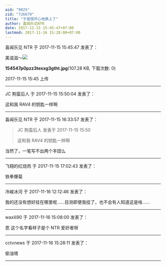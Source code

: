 ```yaml
---
aid: "9025"
zid: "726679"
title: "于是很开心地换上了"
author: 喜闻乐见NTR
date: 2017-11-15 15:45:47+07:00
lastmod: 2017-11-16 15:28:00+07:00
---
```


喜闻乐见 NTR 于 2017-11-15 15:45:47 发表了：

美滋滋～![](/9025/154547p0pzz3texxg3gtht.jpg)

**154547p0pzz3texxg3gtht.jpg**(107.28 KB, 下载次数: 0)

2017-11-15 15:45 上传

---

JC 荆蛮后人 于 2017-11-15 15:50:04 发表了：

这和我 RAV4 的钥匙一样啊

---

喜闻乐见 NTR 于 2017-11-15 16:33:57 发表了：

> JC 荆蛮后人 发表于 2017-11-15 15:50
>
> 这和我 RAV4 的钥匙一样啊

当然了，一笔写不出两个丰田么

---

飞翔的红烧肉 于 2017-11-15 17:02:43 发表了：

铁拳爆菊

---

冷峻冰河 于 2017-11-16 12:12:46 发表了：

我的还没有想好挂在哪里呢……目测即便我挂了，也不会有人知道这是啥……

---

waxili90 于 2017-11-16 15:08:00 发表了：

恩 这个名字看样子是个 NTR 爱好者呀

---

cctvnews 于 2017-11-16 15:28:11 发表了：

偷油塔

---
